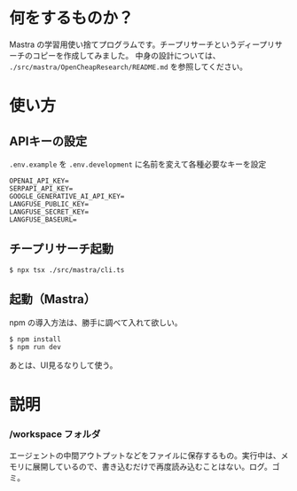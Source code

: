 # 何をするものか？

Mastra の学習用使い捨てプログラムです。チープリサーチというディープリサーチのコピーを作成してみました。
中身の設計については、 `./src/mastra/OpenCheapResearch/README.md` を参照してください。

# 使い方

## APIキーの設定

`.env.example` を `.env.development` に名前を変えて各種必要なキーを設定

```
OPENAI_API_KEY=
SERPAPI_API_KEY=
GOOGLE_GENERATIVE_AI_API_KEY=
LANGFUSE_PUBLIC_KEY=
LANGFUSE_SECRET_KEY=
LANGFUSE_BASEURL=
```

## チープリサーチ起動

```
$ npx tsx ./src/mastra/cli.ts
```


## 起動（Mastra）

npm の導入方法は、勝手に調べて入れて欲しい。

```sh
$ npm install
$ npm run dev
```

あとは、UI見るなりして使う。

# 説明

### **/workspace** フォルダ

エージェントの中間アウトプットなどをファイルに保存するもの。実行中は、メモリに展開しているので、書き込むだけで再度読み込むことはない。ログ。ゴミ。

